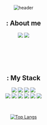 <div align="center"> 

![header](https://capsule-render.vercel.app/api?type=Cylinder&color=000000&height=150&section=header&text=Look%20at%20Me!&fontColor=ffffff&fontSize=70&animation=fadeIn&fontAlignY=55&desc=%20&descAlignY=62&descAlign=62)

## : About me
<a href="https://www.instagram.com/ramiee__l" target="_blank"><img src="https://img.shields.io/badge/Instagram-E4405F?style=flat-square&logo=Instagram&logoColor=white&link=https://www.instagram.com/ramiee__l"/></a>
<a href="https://blog.naver.com/cnn93" target="_blank"><img src="https://img.shields.io/badge/Blog-03C75A?style=flat-square&logo=Naver&logoColor=white&link=https://blog.naver.com/cnn93"/></a>
<br/><br/><br/><br/><br/><br/>



## : My Stack
<img src="https://img.shields.io/badge/Java-007396?style=flat-square&logo=Java&logoColor=white">
<img src="https://img.shields.io/badge/JavaScript-F7DF1E?style=flat-square&logo=JavaScript&logoColor=white">
<img src="https://img.shields.io/badge/HTML5-E34F26?style=flat-square&logo=HTML5&logoColor=white">
<img src="https://img.shields.io/badge/CSS3-1572B6?style=flat-square&logo=CSS3&logoColor=white"> <br>
<img src="https://img.shields.io/badge/Oracle-F80000?style=flat-square&logo=Oracle&logoColor=white"> 
<img src="https://img.shields.io/badge/Eclipse-2C2255?style=flat-square&logo=Eclipse%20IDE&logoColor=white">
<img src="https://img.shields.io/badge/Spring-6DB33F?style=flat-square&logo=Spring&logoColor=white">
<img src="https://img.shields.io/badge/VSCode-007ACC?style=flat-square&logo=VisualStudioCode&logoColor=white">
<img src="https://img.shields.io/badge/github-181717?style=flat-square&logo=github&logoColor=white">
<img src="https://img.shields.io/badge/SourceTree-0057E3?style=flat-square&logo=SourceTree&logoColor=white">
 
   <br/>
   <br/>
 
  <br/>
  
[![Top Langs](https://github-readme-stats.vercel.app/api/top-langs/?username=lbr410&layout=compact)](https://github.com/anuraghazra/github-readme-stats)
</div>
